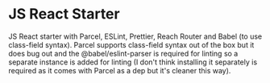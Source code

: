 # JS React Starter

JS React starter with Parcel, ESLint, Prettier, Reach Router and Babel (to use class-field syntax). Parcel supports class-field syntax out of the box but it does bug out and the @babel/eslint-parser is required for linting so a separate instance is added for linting (I don't think installing it separately is required as it comes with Parcel as a dep but it's cleaner this way).
